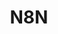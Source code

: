 ---
created: '2025-09-16T15:05:15.653266'
modified: '2025-09-18T06:32:12.393039'
ship_factor: 5
subtype: mcp-servers
tags: []
title: N8N
type: tool
version: 1
---